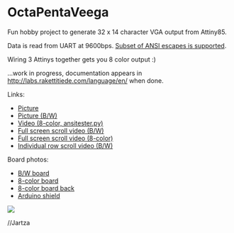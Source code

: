 # OctaPentaVeega

Fun hobby project to generate 32 x 14 character VGA output from Attiny85.

Data is read from UART at 9600bps. [Subset of ANSI escapes is supported](https://github.com/Jartza/octapentaveega/blob/master/vga_uart_protocol.txt).

Wiring 3 Attinys together gets you 8 color output :)

...work in progress, documentation appears in http://labs.rakettitiede.com/language/en/ when done.

Links:
* <a href="https://drive.google.com/file/d/0B2dTzW9TMeBxNGdTYTRxeS1GcVU/view" target="_blank">Picture</a>
* <a href="https://drive.google.com/file/d/0B2dTzW9TMeBxUUF5M19zWndPQk0/view" target="_blank">Picture (B/W)</a>
* <a href="https://drive.google.com/file/d/0B2dTzW9TMeBxai1tc0ZBa0o2TTQ/view" target="_blank">Video (8-color, ansitester.py)</a>
* <a href="https://drive.google.com/file/d/0B2dTzW9TMeBxN2liTkhpTHNTNDA/view" target="_blank">Full screen scroll video (B/W)</a>
* <a href="https://drive.google.com/file/d/0B2dTzW9TMeBxYms0VUtleVpKMmc/view" target="_blank">Full screen scroll video (8-color)</a>
* <a href="https://drive.google.com/file/d/0B2dTzW9TMeBxN29YOVFsZFJ2Sm8/view" target="_blank">Individual row scroll video (B/W)</a>

Board photos:
* <a href="https://drive.google.com/file/d/0B2dTzW9TMeBxaFFxam1uVW05NlE/view" target="_blank">B/W board</a>
* <a href="https://drive.google.com/file/d/0B2dTzW9TMeBxRXVzSUNCT1h2NHM/view" target="_blank">8-color board</a>
* <a href="https://drive.google.com/file/d/0B2dTzW9TMeBxX2VmQmw3aXhWUDA/view" target="_blank">8-color board back</a>
* <a href="https://drive.google.com/file/d/0B2dTzW9TMeBxUDQ4QUduWDV2TFE/view" target="_blank">Arduino shield</a>


<p>
<img src="https://raw.githubusercontent.com/Jartza/octapentaveega/master/schematics.png" border="0">

//Jartza
